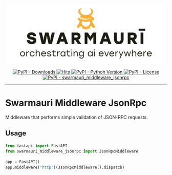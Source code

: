 ![Swarmauri Logo](https://github.com/swarmauri/swarmauri-sdk/blob/3d4d1cfa949399d7019ae9d8f296afba773dfb7f/assets/swarmauri.brand.theme.svg)

<p align="center">
    <a href="https://pypi.org/project/swarmauri_middleware_jsonrpc/">
        <img src="https://img.shields.io/pypi/dm/swarmauri_middleware_jsonrpc" alt="PyPI - Downloads"/>
    </a>
    <a href="https://hits.sh/github.com/swarmauri/swarmauri-sdk/tree/master/pkgs/standards/swarmauri_middleware_jsonrpc/">
        <img alt="Hits" src="https://hits.sh/github.com/swarmauri/swarmauri-sdk/tree/master/pkgs/standards/swarmauri_middleware_jsonrpc.svg"/>
    </a>
    <a href="https://pypi.org/project/swarmauri_middleware_jsonrpc/">
        <img src="https://img.shields.io/pypi/pyversions/swarmauri_middleware_jsonrpc" alt="PyPI - Python Version"/>
    </a>
    <a href="https://pypi.org/project/swarmauri_middleware_jsonrpc/">
        <img src="https://img.shields.io/pypi/l/swarmauri_middleware_jsonrpc" alt="PyPI - License"/>
    </a>
    <a href="https://pypi.org/project/swarmauri_middleware_jsonrpc/">
        <img src="https://img.shields.io/pypi/v/swarmauri_middleware_jsonrpc?label=swarmauri_middleware_jsonrpc&color=green" alt="PyPI - swarmauri_middleware_jsonrpc"/>
    </a>
</p>

---

# Swarmauri Middleware JsonRpc

Middleware that performs simple validation of JSON-RPC requests.

## Usage

```python
from fastapi import FastAPI
from swarmauri_middleware_jsonrpc import JsonRpcMiddleware

app = FastAPI()
app.middleware("http")(JsonRpcMiddleware().dispatch)
```
